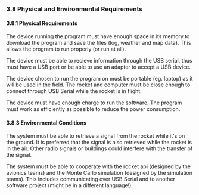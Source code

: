 ### 3.8 Physical and Environmental Requirements

#### 3.8.1 Physical Requirements

The device running the program must have enough space in its memory to download the program and save the files (log, weather and map data). This allows the program to run properly (or run at all).

The device must be able to recieve information through the USB serial, thus must have a USB port or be able to use an adapter to accept a USB device.

The device chosen to run the program on must be portable (eg. laptop) as it will be used in the field. The rocket and computer must be close enough to connect through USB Serial while the rocket is in flight.

The device must have enough charge to run the software. The program must work as efficiently as possible to reduce the power consumption.

#### 3.8.3 Environmental Conditions

The system must be able to retrieve a signal from the rocket while it's on the ground. It is preferred that the signal is also retrieved while the rocket is in the air. Other radio signals or buildings could interfere with the transfer of the signal.

The system must be able to cooperate with the rocket api (designed by the avionics teams) and the Monte Carlo simulation (designed by the simulation teams). This includes communicating over USB Serial and to another software project (might be in a different language!).